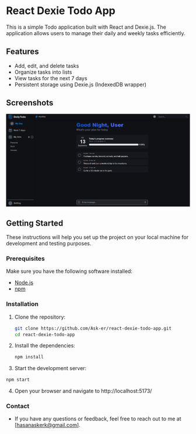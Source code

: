 # React Dexie Todo App

This is a simple Todo application built with React and Dexie.js. The application allows users to manage their daily and weekly tasks efficiently.

## Features

- Add, edit, and delete tasks
- Organize tasks into lists
- View tasks for the next 7 days
- Persistent storage using Dexie.js (IndexedDB wrapper)

## Screenshots

![Myday page](public/assets/photos/myday.png)

## Getting Started

These instructions will help you set up the project on your local machine for development and testing purposes.

### Prerequisites

Make sure you have the following software installed:

- [Node.js](https://nodejs.org/)
- [npm](https://www.npmjs.com/)

### Installation

1. Clone the repository:
   ```sh
   git clone https://github.com/Ask-er/react-dexie-todo-app.git
   cd react-dexie-todo-app
   ```
2. Install the dependencies:
   ```sh
   npm install
   ```
3. Start the development server:

```sh
npm start
```

4. Open your browser and navigate to http://localhost:5173/

### Contact

- If you have any questions or feedback, feel free to reach out to me at [hasanaskerk@gmail.com].
